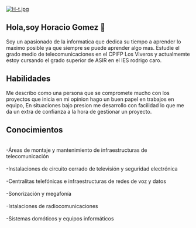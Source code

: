 [![H-t.jpg](https://i.postimg.cc/m2MdC77R/H-t.jpg)](https://postimg.cc/qzJXdhmZ)
## Hola,soy Horacio Gomez 👋
Soy un apasionado de la informatica que dedica su tiempo a aprender lo maximo posible ya que siempre se puede aprender algo mas.
Estudie el grado medio de telecomunicaciones en el CPIFP Los Viveros y actualmemte estoy cursando el grado superior de ASIR en el IES rodrigo caro.
## Habilidades
Me describo como una persona que se compromete mucho con los proyectos que inicia en mi opinion hago un buen papel en trabajos en equipo,
En situaciones bajo presion me desarrollo con facilidad lo que me da un extra de confianza a la hora de gestionar un proyecto.
## Conocimientos
<br>-Áreas de montaje y mantenimiento de infraestructuras de telecomunicación</br>
<br>-Instalaciones de circuito cerrado de televisión y seguridad electrónica</br>
<br>-Centralitas telefónicas e infraestructuras de redes de voz y datos</br>
<br>-Sonorización y megafonía </br>
<br>-Istalaciones de radiocomunicaciones</br>
<br>-Sistemas domóticos y equipos informáticos</br>



